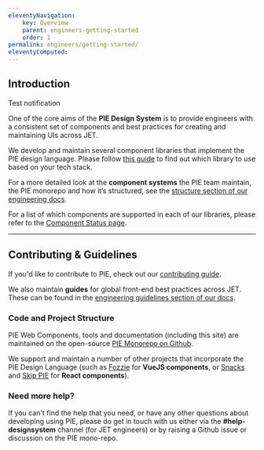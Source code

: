 ```yaml
---
eleventyNavigation:
    key: Overview
    parent: engineers-getting-started
    order: 1
permalink: engineers/getting-started/
eleventyComputed: 
---
```


## Introduction

<pie-select size='large' name='my-select' options='[{"tag":"option","text":"apple"},{"tag":"option","text":"banana"}]'></pie-select> 

<pie-notification variant="info"> Test notification </pie-notification>

One of the core aims of the **PIE Design System** is to provide engineers with a consistent set of components and best practices for creating and maintaining UIs across JET.

We develop and maintain several component libraries that implement the PIE design language. Please follow [this guide](/engineers/getting-started/structure/#which-library-should-i-use) to find out which library to use based on your tech stack.

For a more detailed look at the **component systems** the PIE team maintain, the PIE monorepo and how it’s structured, see the [structure section of our engineering docs](/engineers/getting-started/structure).

For a list of which components are supported in each of our libraries, please refer to the [Component Status page](/components/component-status/).

---

## Contributing & Guidelines

If you'd like to contribute to PIE, check out our [contributing guide](/engineers/contributing/).

We also maintain **guides** for global front-end best practices across JET. These can be found in the [engineering guidelines section of our docs](/engineers/guidelines/).

### Code and Project Structure

PIE Web Components, tools and documentation (including this site) are maintained on the open-source [PIE Monorepo on Github](https://github.com/justeattakeaway/pie).

We support and maintain a number of other projects that incorporate the PIE Design Language (such as [Fozzie](https://github.com/justeattakeaway/fozzie-components) for **VueJS components**, or [Snacks](https://snacks.takeaway.com/) and [Skip PIE](https://github.com/justeat/pie-project) for **React components**).

<!-- N.B. for the future – we should include a components summary section here like this when we want to start advertising our components:

## Components


- [Storybook](https://www.pie.design/storybook/)
- [Component Documentation](/components)
-->

### Need more help?

If you can't find the help that you need, or have any other questions about developing using PIE, please do get in touch with us either via the **#help-designsystem** channel (for JET engineers) or by raising a Github issue or discussion on the PIE mono-repo.

